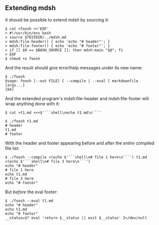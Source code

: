 ## Extending mdsh

It should be possible to extend mdsh by sourcing it:

    $ cat >foosh <<'EOF'
    > #!/usr/bin/env bash
    > source $TESTDIR/../mdsh.md
    > mdsh:file-header() { echo 'echo "# header"'; }
    > mdsh:file-footer() { echo 'echo "# footer"'; }
    > if [[ $0 == $BASH_SOURCE ]]; then mdsh-main "$@"; fi
    > EOF
    $ chmod +x foosh

And the result should give error/help messages under its new name:

    $ ./foosh
    Usage: foosh [--out FILE] [ --compile | --eval ] markdownfile [args...]
    [64]

And the extended program's mdsh:file-header and mdsh:file-footer will wrap anything done with it:

    $ cat >t1.md <<<$'```shell\necho t1.md\n```'

    $ ./foosh t1.md
    # header
    t1.md
    # footer

With the header and footer appearing before and after the *entire* compiled file list:

    $ ./foosh --compile <(echo $'```shell\n# file 1 here\n```') t1.md <(echo $'```shell\n# file 3 here\n```')
    echo "# header"
    # file 1 here
    echo t1.md
    # file 3 here
    echo "# footer"

But *before* the eval footer:

    $ ./foosh --eval t1.md
    echo "# header"
    echo t1.md
    echo "# footer"
    __status=$? eval 'return $__status || exit $__status' 2>/dev/null

